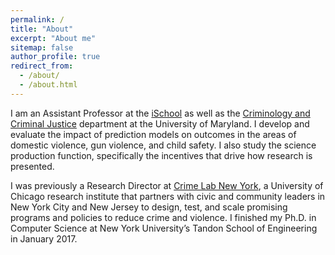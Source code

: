 ```yaml
---
permalink: /
title: "About"
excerpt: "About me"
sitemap: false
author_profile: true
redirect_from: 
  - /about/
  - /about.html
---
```


I am an Assistant Professor at the [iSchool](https://ischool.umd.edu/) as well as the [Criminology and Criminal Justice](https://ccjs.umd.edu/) department at the University of Maryland. I develop and evaluate the impact of prediction models on outcomes in the areas of domestic violence, gun violence, and child safety. I also study the science production function, specifically the incentives that drive how research is presented.

I was previously a Research Director at [Crime Lab New York](https://urbanlabs.uchicago.edu/labs/crime-new-york), a University of Chicago research institute that partners with civic and community leaders in New York City and New Jersey to design, test, and scale promising programs and policies to reduce crime and violence. I finished my Ph.D. in Computer Science at New York University’s Tandon School of Engineering in January 2017. 

